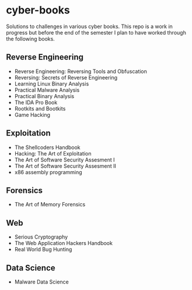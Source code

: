 # cyber-books

Solutions to challenges in various cyber books. This repo is a work in progress but before the end of the semester I plan to have worked through the following books.

## Reverse Engineering
 - Reverse Engineering: Reversing Tools and Obfuscation
 - Reversing: Secrets of Reverse Engineering
 - Learning Linux Binary Analysis
 - Practical Malware Analysis
 - Practical Binary Analysis
 - The IDA Pro Book
 - Rootkits and Bootkits
 - Game Hacking
## Exploitation
 - The Shellcoders Handbook
 - Hacking: The Art of Exploitation
 - The Art of Software Security Assesment I
 - The Art of Software Security Assesment II
 - x86 assembly programming
## Forensics
 - The Art of Memory Forensics
## Web
 - Serious Cryptography
 - The Web Application Hackers Handbook
 - Real World Bug Hunting
## Data Science
 - Malware Data Science


